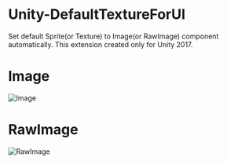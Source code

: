 # Unity-DefaultTextureForUI
Set default Sprite(or Texture) to Image(or RawImage) component automatically.
This extension created only for Unity 2017.

# Image
![Image](https://user-images.githubusercontent.com/9159336/100040370-788e9580-2e4a-11eb-8d15-79e842c8bc47.gif)

# RawImage
![RawImage](https://user-images.githubusercontent.com/9159336/100040422-95c36400-2e4a-11eb-9751-204fc000e414.gif)

